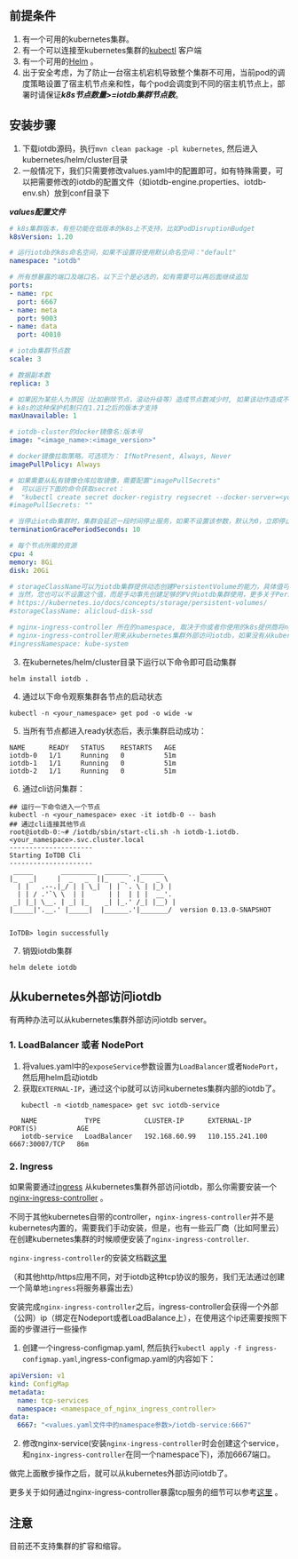 <!--

```
Licensed to the Apache Software Foundation (ASF) under one
or more contributor license agreements.  See the NOTICE file
distributed with this work for additional information
regarding copyright ownership.  The ASF licenses this file
to you under the Apache License, Version 2.0 (the
"License"); you may not use this file except in compliance
with the License.  You may obtain a copy of the License at

    http://www.apache.org/licenses/LICENSE-2.0

Unless required by applicable law or agreed to in writing,
software distributed under the License is distributed on an
"AS IS" BASIS, WITHOUT WARRANTIES OR CONDITIONS OF ANY
KIND, either express or implied.  See the License for the
specific language governing permissions and limitations
under the License.
```

-->

## 前提条件

1. 有一个可用的kubernetes集群。
2. 有一个可以连接至kubernetes集群的[kubectl](https://kubernetes.io/docs/tasks/tools/) 客户端 
3. 有一个可用的[Helm](https://helm.sh/zh/docs/intro/quickstart/) 。
4. 出于安全考虑，为了防止一台宿主机宕机导致整个集群不可用，当前pod的调度策略设置了宿主机节点亲和性，每个pod会调度到不同的宿主机节点上，部署时请保证***k8s节点数量>=iotdb集群节点数***。 

## 安装步骤

1. 下载iotdb源码，执行```mvn clean package -pl kubernetes```, 然后进入kubernetes/helm/cluster目录
2. 一般情况下，我们只需要修改values.yaml中的配置即可，如有特殊需要，可以把需要修改的iotdb的配置文件（如iotdb-engine.properties、iotdb-env.sh）放到conf目录下

***values配置文件*** 

```yaml
# k8s集群版本，有些功能在低版本的k8s上不支持，比如PodDisruptionBudget
k8sVersion: 1.20

# 运行iotdb的k8s命名空间，如果不设置将使用默认命名空间："default"
namespace: "iotdb"

# 所有想暴露的端口及端口名，以下三个是必选的，如有需要可以再后面继续追加
ports:
- name: rpc
  port: 6667
- name: meta
  port: 9003
- name: data
  port: 40010

# iotdb集群节点数
scale: 3

# 数据副本数
replica: 3

# 如果因为某些人为原因（比如删除节点，滚动升级等）造成节点数减少时, 如果该动作造成不可用的节点数大于maxUnavailable的值，该动作则会被阻止。
# k8s的这种保护机制只在1.21之后的版本才支持
maxUnavailable: 1

# iotdb-cluster的docker镜像名:版本号
image: "<image_name>:<image_version>"

# docker镜像拉取策略，可选项为： IfNotPresent, Always, Never
imagePullPolicy: Always

# 如果需要从私有镜像仓库拉取镜像，需要配置"imagePullSecrets"
#  可以运行下面的命令获取secret：
#  "kubectl create secret docker-registry regsecret --docker-server=<your-registry-server> --docker-username=<your-name> --docker-password=<your-pword> --dry-run -o yaml"
#imagePullSecrets: ""

# 当停止iotdb集群时，集群会延迟一段时间停止服务，如果不设置该参数，默认为0，立即停止服务
terminationGracePeriodSeconds: 10

# 每个节点所需的资源
cpu: 4
memory: 8Gi
disk: 20Gi

# storageClassName可以为iotdb集群提供动态创建PersistentVolume的能力，具体值可以询问您的k8s云服务商
# 当然，您也可以不设置这个值，而是手动事先创建足够的PV供iotdb集群使用，更多关于PersistentVolume的细节可以参考：
# https://kubernetes.io/docs/concepts/storage/persistent-volumes/
#storageClassName: alicloud-disk-ssd

# nginx-ingress-controller 所在的namespace, 取决于你或者你使用的k8s提供商将nginx-ingress-controller安装到哪个namespace下了。
# nginx-ingress-controller用来从kubernetes集群外部访问iotdb，如果没有从kubernetes外部访问iotdb的需求，那么不需要设置这个参数。
#ingressNamespace: kube-system

```

3. 在kubernetes/helm/cluster目录下运行以下命令即可启动集群

```shell script
helm install iotdb . 
```

4. 通过以下命令观察集群各节点的启动状态

```shell script
kubectl -n <your_namespace> get pod -o wide -w
```

5. 当所有节点都进入ready状态后，表示集群启动成功：

```shell script
NAME      READY   STATUS    RESTARTS   AGE
iotdb-0   1/1     Running   0          51m
iotdb-1   1/1     Running   0          51m
iotdb-2   1/1     Running   0          51m
```

6. 通过cli访问集群：

```shell script
## 运行一下命令进入一个节点
kubectl -n <your_namespace> exec -it iotdb-0 -- bash
## 通过cli连接其他节点
root@iotdb-0:~# /iotdb/sbin/start-cli.sh -h iotdb-1.iotdb.<your_namespace>.svc.cluster.local
---------------------
Starting IoTDB Cli
---------------------
 _____       _________  ______   ______
|_   _|     |  _   _  ||_   _ `.|_   _ \
  | |   .--.|_/ | | \_|  | | `. \ | |_) |
  | | / .'`\ \  | |      | |  | | |  __'.
 _| |_| \__. | _| |_    _| |_.' /_| |__) |
|_____|'.__.' |_____|  |______.'|_______/  version 0.13.0-SNAPSHOT


IoTDB> login successfully

```

7. 销毁iotdb集群

```shell script
helm delete iotdb
```

## 从kubernetes外部访问iotdb

有两种办法可以从kubernetes集群外部访问iotdb server。

### 1. LoadBalancer 或者 NodePort

1. 将values.yaml中的```exposeService```参数设置为```LoadBalancer```或者```NodePort```，然后用helm启动iotdb
2. 获取```EXTERNAL-IP```，通过这个ip就可以访问kubernetes集群内部的iotdb了。

```shell script
   kubectl -n <iotdb_namespace> get svc iotdb-service

   NAME            TYPE           CLUSTER-IP      EXTERNAL-IP      PORT(S)          AGE
   iotdb-service   LoadBalancer   192.168.60.99   110.155.241.100   6667:30007/TCP   86m

```

### 2. Ingress

如果需要通过[ingress](https://kubernetes.io/docs/concepts/services-networking/ingress/) 从kubernetes集群外部访问iotdb，那么你需要安装一个[nginx-ingress-controller](https://kubernetes.io/docs/concepts/services-networking/ingress-controllers/) 。

不同于其他kubernetes自带的controller，```nginx-ingress-controller```并不是kubernetes内置的，需要我们手动安装，但是，也有一些云厂商（比如阿里云）在创建kubernetes集群的时候顺便安装了```nginx-ingress-controller```.

```nginx-ingress-controller```的安装文档戳[这里](https://kubernetes.github.io/ingress-nginx/deploy/) 

（和其他http/https应用不同，对于iotdb这种tcp协议的服务，我们无法通过创建一个简单地```ingress```将服务暴露出去）

安装完成```nginx-ingress-controller```之后，ingress-controller会获得一个外部（公网）ip（绑定在Nodeport或者LoadBalance上），在使用这个ip还需要按照下面的步骤进行一些操作

1. 创建一个ingress-configmap.yaml, 然后执行```kubectl apply -f ingress-configmap.yaml```,ingress-configmap.yaml的内容如下：

```yaml
apiVersion: v1
kind: ConfigMap
metadata:
  name: tcp-services
  namespace: <namespace_of_nginx_ingress_controller>
data:
  6667: "<values.yaml文件中的namespace参数>/iotdb-service:6667"
```

2. 修改nginx-service(安装```nginx-ingress-controller```时会创建这个service，和```nginx-ingress-controller```在同一个namespace下)，添加6667端口。

做完上面散步操作之后，就可以从kubernetes外部访问iotdb了。

更多关于如何通过nginx-ingress-controller暴露tcp服务的细节可以参考[这里](https://kubernetes.github.io/ingress-nginx/user-guide/exposing-tcp-udp-services/?spm=a2c6h.12873639.0.0.7d515383w4iLp9) 。

## 注意

目前还不支持集群的扩容和缩容。

